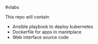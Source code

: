 #vlabs

This repo will contain 
 * Ansible playbook to deploy kubernetes
 * Dockerfile for apps in maretplace
 * Web interface source code
